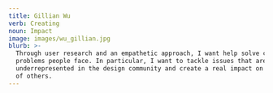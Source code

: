```yaml
---
title: Gillian Wu
verb: Creating
noun: Impact
image: images/wu_gillian.jpg
blurb: >-
  Through user research and an empathetic approach, I want help solve complex
  problems people face. In particular, I want to tackle issues that are
  underrepresented in the design community and create a real impact on the lives
  of others.
---
```

